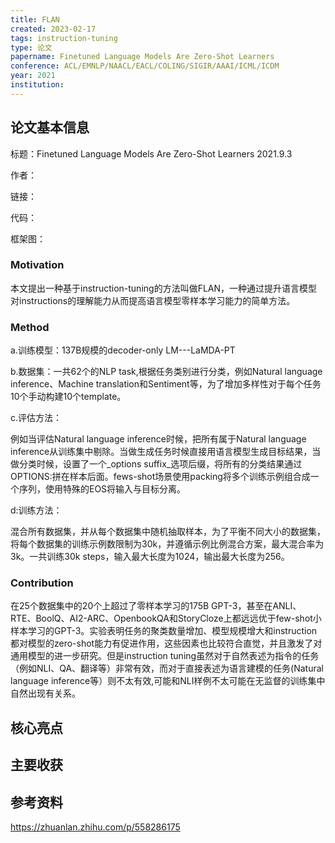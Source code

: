 ```yaml
---
title: FLAN
created: 2023-02-17
tags: instruction-tuning
type: 论文
papername: Finetuned Language Models Are Zero-Shot Learners
conference: ACL/EMNLP/NAACL/EACL/COLING/SIGIR/AAAI/ICML/ICDM
year: 2021
institution: 
---
```


## 论文基本信息

标题：Finetuned Language Models Are Zero-Shot Learners 2021.9.3

作者：

链接：

代码：

框架图：



### Motivation

本文提出一种基于instruction-tuning的方法叫做FLAN，一种通过提升语言模型对instructions的理解能力从而提高语言模型零样本学习能力的简单方法。

### Method

a.训练模型：137B规模的decoder-only LM---LaMDA-PT

b.数据集：一共62个的NLP task,根据任务类别进行分类，例如Natural language inference、Machine translation和Sentiment等，为了增加多样性对于每个任务10个手动构建10个template。

c.评估方法：

例如当评估Natural language inference时候，把所有属于Natural language inference从训练集中剔除。当做生成任务时候直接用语言模型生成目标结果，当做分类时候，设置了一个_options suffix_选项后缀，将所有的分类结果通过OPTIONS:拼在样本后面。fews-shot场景使用packing将多个训练示例组合成一个序列，使用特殊的EOS将输入与目标分离。

d:训练方法：

混合所有数据集，并从每个数据集中随机抽取样本，为了平衡不同大小的数据集，将每个数据集的训练示例数限制为30k，并遵循示例比例混合方案，最大混合率为3k。一共训练30k steps，输入最大长度为1024，输出最大长度为256。

### Contribution

在25个数据集中的20个上超过了零样本学习的175B GPT-3，甚至在ANLI、RTE、BoolQ、AI2-ARC、OpenbookQA和StoryCloze上都远远优于few-shot小样本学习的GPT-3。实验表明任务的聚类数量增加、模型规模增大和instruction都对模型的zero-shot能力有促进作用，这些因素也比较符合直觉，并且激发了对通用模型的进一步研究。但是instruction tuning虽然对于自然表述为指令的任务（例如NLI、QA、翻译等）非常有效，而对于直接表述为语言建模的任务(Natural language inference等）则不太有效,可能和NLI样例不太可能在无监督的训练集中自然出现有关系。


## 核心亮点

## 主要收获


## 参考资料

https://zhuanlan.zhihu.com/p/558286175 
